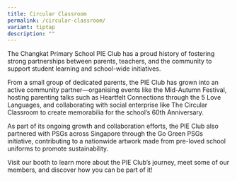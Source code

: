 ```yaml
---
title: Circular Classroom
permalink: /circular-classroom/
variant: tiptap
description: ""
---
```

<p>The Changkat Primary School PIE Club has a proud history of fostering
strong partnerships between parents, teachers, and the community to support
student learning and school-wide initiatives.</p>
<p>From a small group of dedicated parents, the PIE Club has grown into an
active community partner—organising events like the Mid-Autumn Festival,
hosting parenting talks such as Heartfelt Connections through the 5 Love
Languages, and collaborating with social enterprise like The Circular Classroom
to create memorabilia for the school’s 60th Anniversary.</p>
<p>As part of its ongoing growth and collaboration efforts, the PIE Club
also partnered with PSGs across Singapore through the Go Green PSGs initiative,
contributing to a nationwide artwork made from pre-loved school uniforms
to promote sustainability.</p>
<p>Visit our booth to learn more about the PIE Club’s journey, meet some
of our members, and discover how you can be part of it!</p>
<p></p>
<p></p>